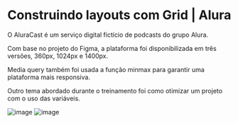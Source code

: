 # Construindo layouts com Grid | Alura
O AluraCast é um serviço digital fictício de podcasts do grupo Alura.

Com base no projeto do Figma, a plataforma foi disponibilizada em três versões, 360px, 1024px e 1400px.

Media query também foi usada a função minmax para garantir uma plataforma mais responsiva.

Outro tema abordado durante o treinamento foi como otimizar um projeto com o uso das variáveis.

![image](https://user-images.githubusercontent.com/120543741/212251003-7380af5d-2fe5-40fc-b5e5-fc04cd64d0d3.png)
![image](https://user-images.githubusercontent.com/120543741/212251049-f4bc7b8d-bf67-4edd-8792-98f246324ae4.png)
